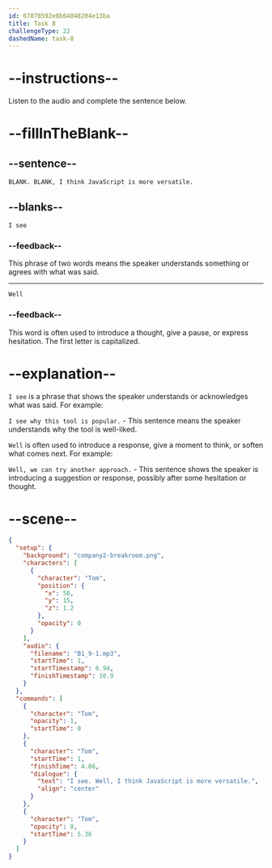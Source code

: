 ```yaml
---
id: 67878592e8b64048204e13ba
title: Task 8
challengeType: 22
dashedName: task-8
---
```


<!-- (audio) Tom: I see. Well, I think JavaScript is more versatile. -->

# --instructions--

Listen to the audio and complete the sentence below.

# --fillInTheBlank--

## --sentence--

`BLANK. BLANK, I think JavaScript is more versatile.`

## --blanks--

`I see`

### --feedback--

This phrase of two words means the speaker understands something or agrees with what was said.

---

`Well`

### --feedback--

This word is often used to introduce a thought, give a pause, or express hesitation. The first letter is capitalized.

# --explanation--

`I see` is a phrase that shows the speaker understands or acknowledges what was said. For example:

`I see why this tool is popular.` - This sentence means the speaker understands why the tool is well-liked.

`Well` is often used to introduce a response, give a moment to think, or soften what comes next. For example:

`Well, we can try another approach.` - This sentence shows the speaker is introducing a suggestion or response, possibly after some hesitation or thought.

# --scene--

```json
{
  "setup": {
    "background": "company2-breakroom.png",
    "characters": [
      {
        "character": "Tom",
        "position": {
          "x": 50,
          "y": 15,
          "z": 1.2
        },
        "opacity": 0
      }
    ],
    "audio": {
      "filename": "B1_9-1.mp3",
      "startTime": 1,
      "startTimestamp": 6.94,
      "finishTimestamp": 10.9
    }
  },
  "commands": [
    {
      "character": "Tom",
      "opacity": 1,
      "startTime": 0
    },
    {
      "character": "Tom",
      "startTime": 1,
      "finishTime": 4.86,
      "dialogue": {
        "text": "I see. Well, I think JavaScript is more versatile.",
        "align": "center"
      }
    },
    {
      "character": "Tom",
      "opacity": 0,
      "startTime": 5.36
    }
  ]
}
```
